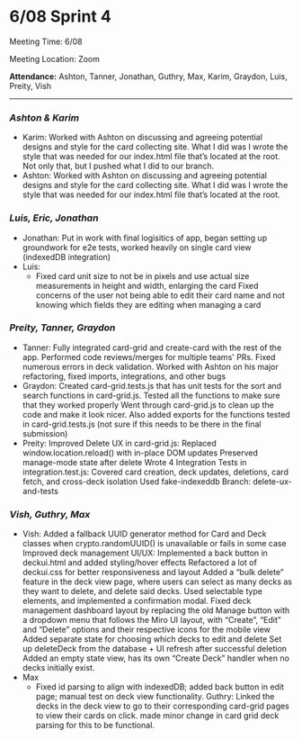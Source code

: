 # 6/08 Sprint 4

Meeting Time: 6/08

Meeting Location: Zoom

**Attendance:**
Ashton, Tanner, Jonathan, Guthry, Max, Karim, Graydon, Luis, Preity, Vish

---

### _Ashton & Karim_

- Karim: Worked with Ashton on discussing and agreeing potential designs and style for the card collecting site. What I did was I wrote the style that was needed for our index.html file that’s located at the root. Not only that, but I pushed what I did to our branch.
- Ashton: Worked with Ashton on discussing and agreeing potential designs and style for the card collecting site. What I did was I wrote the style that was needed for our index.html file that’s located at the root.

### _Luis, Eric, Jonathan_

- Jonathan:  Put in work with final logisitics of app, began setting up groundwork for e2e tests, worked heavily on single card view (indexedDB integration)
- Luis:
  - Fixed card unit size to not be in pixels and use actual size measurements in height and width, enlarging the card
  Fixed concerns of the user not being able to edit their card name and not knowing which fields they are editing when managing a card

### _Preity, Tanner, Graydon_

- Tanner: Fully integrated card-grid and create-card with the rest of the app. Performed code reviews/merges for multiple teams' PRs. Fixed numerous errors in deck validation. Worked with Ashton on his major refactoring, fixed imports, integrations, and other bugs
- Graydon: Created card-grid.tests.js that has unit tests for the sort and search functions in card-grid.js. Tested all the functions to make sure that they worked properly
Went through card-grid.js to clean up the code and make it look nicer. Also added exports for the functions tested in card-grid.tests.js (not sure if this needs to be there in the final submission)
- Preity: Improved Delete UX in card-grid.js:
  Replaced window.location.reload() with in-place DOM updates
  Preserved manage-mode state after delete
  Wrote 4 Integration Tests in integration.test.js:
  Covered card creation, deck updates, deletions, card fetch, and cross-deck isolation
  Used fake-indexeddb
  Branch: delete-ux-and-tests

### _Vish, Guthry, Max_

- Vish:
Added a fallback UUID generator method for Card and Deck classes when crypto.randomUUID() is unavailable or fails in some case
Improved deck management UI/UX:
Implemented a back button in deckui.html and added styling/hover effects
Refactored a lot of deckui.css for better responsiveness and layout
Added a “bulk delete” feature in the deck view page, where users can select as many decks as they want to delete, and delete said decks. Used selectable <deck-display> type elements, and implemented a confirmation modal.
Fixed deck management dashboard layout by replacing the old Manage button with a dropdown menu that follows the Miro UI layout, with “Create”, “Edit” and “Delete” options and their respective icons for the mobile view
Added separate state for choosing which decks to edit and delete
Set up deleteDeck from the database + UI refresh after successful deletion
Added an empty state view, has its own “Create Deck” handler when no decks initially exist.
- Max
  - Fixed id parsing to align with indexedDB; added back button in edit page; manual test on deck view functionality.
Guthry: Linked the decks in the deck view to go to their corresponding card-grid pages to view their cards on click. made minor change in card grid deck parsing for this to be functional.
